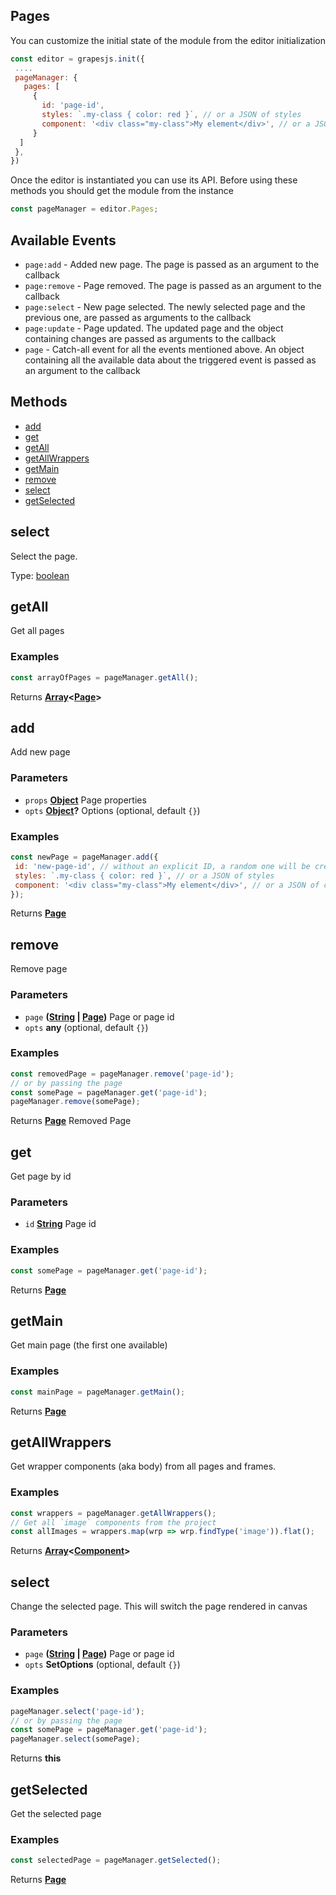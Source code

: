 <!-- Generated by documentation.js. Update this documentation by updating the source code. -->

## Pages

You can customize the initial state of the module from the editor initialization

```js
const editor = grapesjs.init({
 ....
 pageManager: {
   pages: [
     {
       id: 'page-id',
       styles: `.my-class { color: red }`, // or a JSON of styles
       component: '<div class="my-class">My element</div>', // or a JSON of components
     }
  ]
 },
})
```

Once the editor is instantiated you can use its API. Before using these methods you should get the module from the instance

```js
const pageManager = editor.Pages;
```

## Available Events

*   `page:add` - Added new page. The page is passed as an argument to the callback
*   `page:remove` - Page removed. The page is passed as an argument to the callback
*   `page:select` - New page selected. The newly selected page and the previous one, are passed as arguments to the callback
*   `page:update` - Page updated. The updated page and the object containing changes are passed as arguments to the callback
*   `page` - Catch-all event for all the events mentioned above. An object containing all the available data about the triggered event is passed as an argument to the callback

## Methods

*   [add][1]
*   [get][2]
*   [getAll][3]
*   [getAllWrappers][4]
*   [getMain][5]
*   [remove][6]
*   [select][7]
*   [getSelected][8]

[Page]: page.html

[Component]: component.html

## select

Select the page.

Type: [boolean][9]

## getAll

Get all pages

### Examples

```javascript
const arrayOfPages = pageManager.getAll();
```

Returns **[Array][10]<[Page]>** 

## add

Add new page

### Parameters

*   `props` **[Object][11]** Page properties
*   `opts` **[Object][11]?** Options (optional, default `{}`)

### Examples

```javascript
const newPage = pageManager.add({
 id: 'new-page-id', // without an explicit ID, a random one will be created
 styles: `.my-class { color: red }`, // or a JSON of styles
 component: '<div class="my-class">My element</div>', // or a JSON of components
});
```

Returns **[Page]** 

## remove

Remove page

### Parameters

*   `page` **([String][12] | [Page])** Page or page id
*   `opts` **any**  (optional, default `{}`)

### Examples

```javascript
const removedPage = pageManager.remove('page-id');
// or by passing the page
const somePage = pageManager.get('page-id');
pageManager.remove(somePage);
```

Returns **[Page]** Removed Page

## get

Get page by id

### Parameters

*   `id` **[String][12]** Page id

### Examples

```javascript
const somePage = pageManager.get('page-id');
```

Returns **[Page]** 

## getMain

Get main page (the first one available)

### Examples

```javascript
const mainPage = pageManager.getMain();
```

Returns **[Page]** 

## getAllWrappers

Get wrapper components (aka body) from all pages and frames.

### Examples

```javascript
const wrappers = pageManager.getAllWrappers();
// Get all `image` components from the project
const allImages = wrappers.map(wrp => wrp.findType('image')).flat();
```

Returns **[Array][10]<[Component]>** 

## select

Change the selected page. This will switch the page rendered in canvas

### Parameters

*   `page` **([String][12] | [Page])** Page or page id
*   `opts` **SetOptions**  (optional, default `{}`)

### Examples

```javascript
pageManager.select('page-id');
// or by passing the page
const somePage = pageManager.get('page-id');
pageManager.select(somePage);
```

Returns **this** 

## getSelected

Get the selected page

### Examples

```javascript
const selectedPage = pageManager.getSelected();
```

Returns **[Page]** 

[1]: #add

[2]: #get

[3]: #getall

[4]: #getallwrappers

[5]: #getmain

[6]: #remove

[7]: #select

[8]: #getselected

[9]: https://developer.mozilla.org/docs/Web/JavaScript/Reference/Global_Objects/Boolean

[10]: https://developer.mozilla.org/docs/Web/JavaScript/Reference/Global_Objects/Array

[11]: https://developer.mozilla.org/docs/Web/JavaScript/Reference/Global_Objects/Object

[12]: https://developer.mozilla.org/docs/Web/JavaScript/Reference/Global_Objects/String
